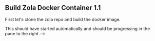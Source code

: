 ## Build Zola Docker Container 1.1

First let's clone the zola repo and build the docker image.

This should have started automatically and should be progressing in the pane to the right -->
